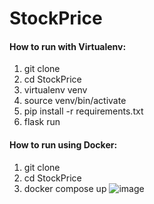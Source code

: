 # StockPrice
#### How to run with Virtualenv:
1. git clone
2. cd StockPrice
3. virtualenv venv
4. source venv/bin/activate
5. pip install -r requirements.txt
6. flask run
#### How to run using Docker:
1. git clone
2. cd StockPrice
3. docker compose up
![image](https://github.com/shivesh-ranjan/StockPrice/assets/86239697/0332979f-1a00-401e-8ee9-d971e5077c88)

